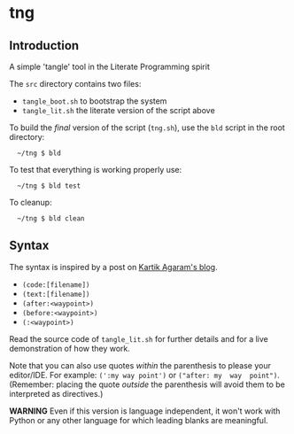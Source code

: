 # tng

## Introduction
A simple 'tangle' tool in the Literate Programming spirit

The `src` directory contains two files:
  - `tangle_boot.sh` to bootstrap the system
  - `tangle_lit.sh`  the literate version of the script above

To build the *final* version of the script (`tng.sh`), use
the `bld` script in the root directory:

```
  ~/tng $ bld
```

To test that everything is working properly use:

```
  ~/tng $ bld test
```

To cleanup:

```
  ~/tng $ bld clean
```

## Syntax
The syntax is inspired by a post on [Kartik Agaram's blog](http://akkartik.name/post/wart-layers).

   - `(code:[filename])`
   - `(text:[filename])`
   - `(after:<waypoint>)`
   - `(before:<waypoint>)`
   - `(:<waypoint>)`

Read the source code of `tangle_lit.sh` for further details
and for a live demonstration of how they work.

  Note that you can also use quotes *within* the parenthesis to please your editor/IDE.
For example: `(':my way point')` or `("after: my  way  point")`.
(Remember: placing the quote *outside* the parenthesis will avoid them to be interpreted as directives.)


**WARNING** Even if this version is language independent, it won't work with Python or any 
            other language for which leading blanks are meaningful.
